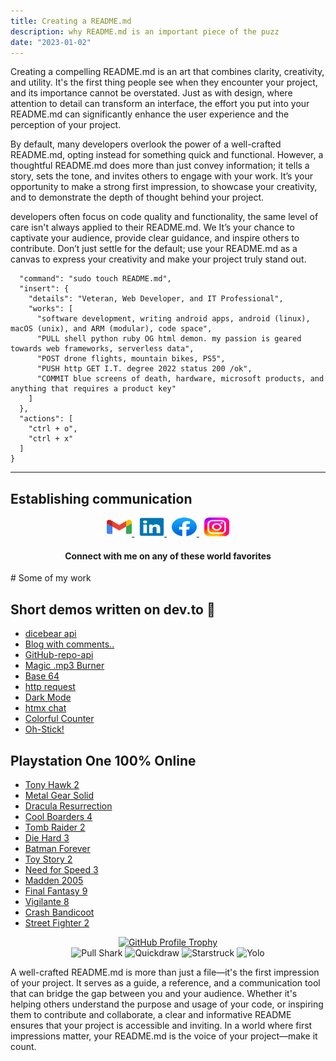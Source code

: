 ```yaml
---
title: Creating a README.md
description: why README.md is an important piece of the puzz
date: "2023-01-02"
---
```


Creating a compelling README.md is an art that combines clarity, creativity, and utility. It's the first thing people see when they encounter your project, and its importance cannot be overstated. Just as with design, where attention to detail can transform an interface, the effort you put into your README.md can significantly enhance the user experience and the perception of your project.

By default, many developers overlook the power of a well-crafted README.md, opting instead for something quick and functional. However, a thoughtful README.md does more than just convey information; it tells a story, sets the tone, and invites others to engage with your work. It’s your opportunity to make a strong first impression, to showcase your creativity, and to demonstrate the depth of thought behind your project.

developers often focus on code quality and functionality, the same level of care isn't always applied to their README.md. We It’s your chance to captivate your audience, provide clear guidance, and inspire others to contribute. Don’t just settle for the default; use your README.md as a canvas to express your creativity and make your project truly stand out.

```{
  "command": "sudo touch README.md",
  "insert": {
    "details": "Veteran, Web Developer, and IT Professional",
    "works": [
      "software development, writing android apps, android (linux), macOS (unix), and ARM (modular), code space",
      "PULL shell python ruby OG html demon. my passion is geared towards web frameworks, serverless data",
      "POST drone flights, mountain bikes, PS5",
      "PUSH http GET I.T. degree 2022 status 200 /ok",
      "COMMIT blue screens of death, hardware, microsoft products, and anything that requires a product key"
    ]
  },
  "actions": [
    "ctrl + o",
    "ctrl + x"
  ]
}

```
---

## Establishing communication 

<div align="center">
  <a href="mailto:jesse@jessejesse.com" target="_blank">
    <img 
      src="https://raw.githubusercontent.com/fathonix/fathonix/master/assets/logos/gmail.svg" 
      title="Email" 
      alt="Email" 
      width="40" 
      height="30"
    />
  </a>&nbsp;
  <a href="https://www.linkedin.com/in/jrsdevelopments" target="_blank">
    <img 
      src="https://raw.githubusercontent.com/devicons/devicon/master/icons/linkedin/linkedin-original.svg" 
      title="LinkedIn" 
      alt="LinkedIn" 
      width="40" 
      height="30"
    />
  </a>&nbsp;
  <a href="https://www.facebook.com/NieghboorhoodPUSH/" target="_blank">
    <img 
      src="https://raw.githubusercontent.com/fathonix/fathonix/master/assets/logos/facebook.svg" 
      title="Facebook" 
      alt="Facebook" 
      width="40" 
      height="30"
    />
  </a>&nbsp;
  <a href="https://instagram.com/JR85er" target="_blank">
    <img 
      src="https://raw.githubusercontent.com/fathonix/fathonix/master/assets/logos/instagram.svg" 
      title="Instagram" 
      alt="Instagram" 
      width="40" 
      height="30"
    />
  </a>
</div>

<h4 align="center"><strong>Connect with me on any of these world favorites</strong></h4>
# Some of my work

## Short demos written on dev.to 🤟

<!-- BLOG-POST-LIST:START -->
- [dicebear api](https://dev.to/sudo-self/dicebear-api-m59)
- [Blog with comments..](https://dev.to/sudo-self/blog-with-comments-1314)
- [GitHub-repo-api](https://dev.to/sudo-self/github-repos-284g)
- [Magic .mp3 Burner](https://dev.to/sudo-self/magic-mp3-burner-49bo)
- [Base 64](https://dev.to/sudo-self/base-64-2pa0)
- [http request](https://dev.to/sudo-self/http-request-200-ok-4li2)
- [Dark Mode](https://dev.to/sudo-self/dark-mode-23dd)
- [htmx chat](https://dev.to/sudo-self/htmx-chat-2bn3)
- [Colorful Counter](https://dev.to/sudo-self/colorful-counter-cph)
- [Oh-Stick!](https://dev.to/sudo-self/oh-stick-1dfl)
<!-- BLOG-POST-LIST:END -->

## Playstation One 100% Online

- [Tony Hawk 2](https://tonyhawk2.vercel.app/)
- [Metal Gear Solid](https://metalgearsolid.vercel.app/)
- [Dracula Resurrection](https://dracularesurection.vercel.app/)
- [Cool Boarders 4](https://coolboarders4.vercel.app/)
- [Tomb Raider 2](https://tombraider2.vercel.app/)
- [Die Hard 3](https://diehard3.vercel.app/)
- [Batman Forever](https://batmanforever.vercel.app/)
- [Toy Story 2](https://toystory2.vercel.app/)
- [Need for Speed 3](https://needforspeed3.vercel.app/)
- [Madden 2005](https://madden2005.vercel.app/)
- [Final Fantasy 9](https://finalfantasy9.vercel.app/)
- [Vigilante 8](https://vigilante8.vercel.app/)
- [Crash Bandicoot](https://crashbandicoot.vercel.app/)
- [Street Fighter 2](https://streetfighter2.vercel.app/)

<div align="center">
    <a href="https://github.com/ryo-ma/github-profile-trophy">
        <img src="https://github-profile-trophy.vercel.app/?username=sudo-self&column=3&theme=onedark" alt="GitHub Profile Trophy"/>
    </a>
</div>

<div align="center">
    <img src="https://github.com/sudo-self/sudo-self/assets/119916323/591566e1-cd9a-445c-9d0b-82ca60b4c37f" alt="Pull Shark" width="15%"/>
    <img src="https://github.com/sudo-self/sudo-self/assets/119916323/9d692e82-ae9f-4703-9355-74a0e8bebbfe" alt="Quickdraw" width="15%"/>
    <img src="https://github.com/sudo-self/sudo-self/assets/119916323/5c4f6626-7c67-4277-97a6-b67b77d08953" alt="Starstruck" width="15%"/>
    <img src="https://github.com/sudo-self/sudo-self/assets/119916323/f135932f-d44f-4bb9-b72a-ac23219112bc" alt="Yolo" width="15%"/>
</div>

A well-crafted README.md is more than just a file—it's the first impression of your project. It serves as a guide, a reference, and a communication tool that can bridge the gap between you and your audience. Whether it's helping others understand the purpose and usage of your code, or inspiring them to contribute and collaborate, a clear and informative README ensures that your project is accessible and inviting. In a world where first impressions matter, your README.md is the voice of your project—make it count.





